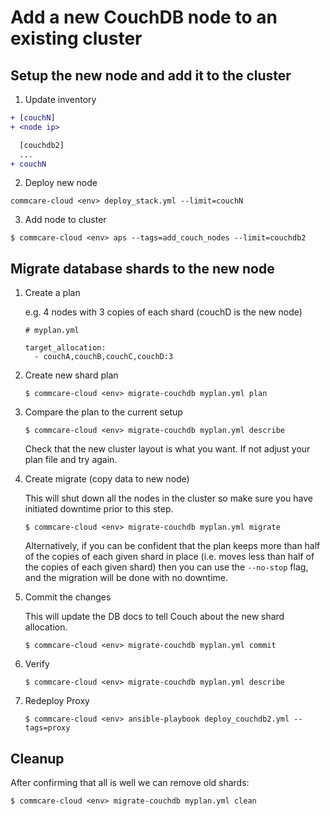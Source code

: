 # Add a new CouchDB node to an existing cluster

## Setup the new node and add it to the cluster
1. Update inventory

```diff
+ [couchN]
+ <node ip>

  [couchdb2]
  ...
+ couchN
```

2. Deploy new node

```
commcare-cloud <env> deploy_stack.yml --limit=couchN
```

3. Add node to cluster

```
$ commcare-cloud <env> aps --tags=add_couch_nodes --limit=couchdb2
```

## Migrate database shards to the new node

1. Create a plan

    e.g. 4 nodes with 3 copies of each shard (couchD is the new node)
    ```
    # myplan.yml

    target_allocation:
      - couchA,couchB,couchC,couchD:3
    ```

2. Create new shard plan

    ```
    $ commcare-cloud <env> migrate-couchdb myplan.yml plan
    ```

3. Compare the plan to the current setup

    ```
    $ commcare-cloud <env> migrate-couchdb myplan.yml describe
    ```

    Check that the new cluster layout is what you want. If not adjust
    your plan file and try again.

4. Create migrate (copy data to new node)

    This will shut down all the nodes in the cluster so make sure
    you have initiated downtime prior to this step.

    ```
    $ commcare-cloud <env> migrate-couchdb myplan.yml migrate
    ```

    Alternatively, if you can be confident that the plan keeps
    more than half of the copies of each given shard in place
    (i.e. moves less than half of the copies of each given shard)
    then you can use the `--no-stop` flag,
    and the migration will be done with no downtime.

5. Commit the changes

    This will update the DB docs to tell Couch about the new shard
    allocation.

    ```
    $ commcare-cloud <env> migrate-couchdb myplan.yml commit
    ```

6. Verify

    ```
    $ commcare-cloud <env> migrate-couchdb myplan.yml describe
    ```

7. Redeploy Proxy 

    ```
    $ commcare-cloud <env> ansible-playbook deploy_couchdb2.yml --tags=proxy
    ```

## Cleanup

After confirming that all is well we can remove old shards:

```
$ commcare-cloud <env> migrate-couchdb myplan.yml clean
```
